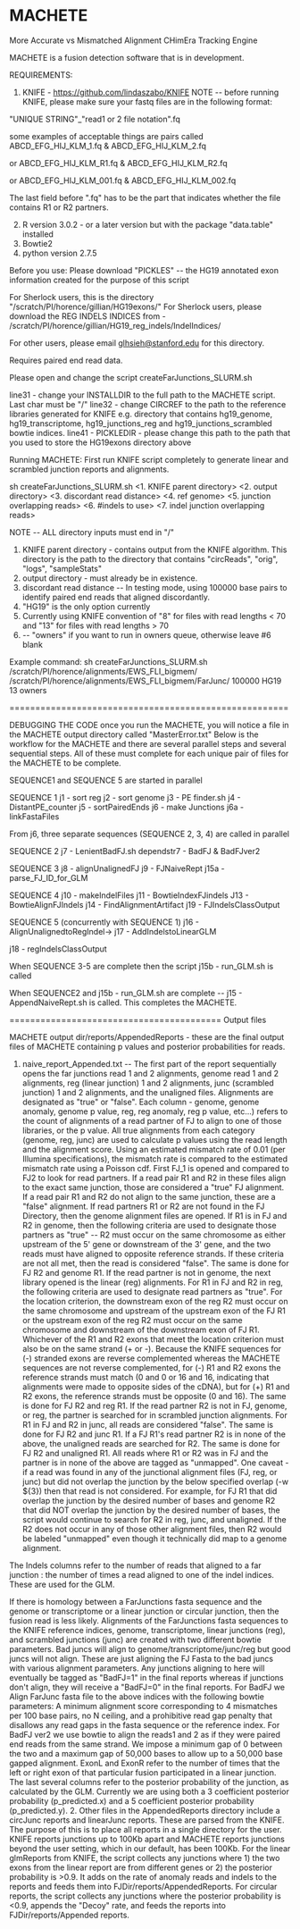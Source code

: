 # MACHETE
More Accurate vs Mismatched Alignment CHimEra Tracking Engine

MACHETE is a fusion detection software that is in development.

REQUIREMENTS: 

1. KNIFE - https://github.com/lindaszabo/KNIFE
   NOTE --  before running KNIFE, please make sure your fastq files are in the following format:

"UNIQUE STRING"_"read1 or 2 file notation".fq

some examples of acceptable things are pairs called ABCD_EFG_HIJ_KLM_1.fq & ABCD_EFG_HIJ_KLM_2.fq 

or  ABCD_EFG_HIJ_KLM_R1.fq & ABCD_EFG_HIJ_KLM_R2.fq 

or  ABCD_EFG_HIJ_KLM_001.fq & ABCD_EFG_HIJ_KLM_002.fq 

The last field  before ".fq" has to be the part that indicates whether the file contains R1 or R2 partners.

2. R version 3.0.2 - or a later version but with the package "data.table" installed
3. Bowtie2 
4. python version 2.7.5

Before you use:
Please download "PICKLES" -- the HG19 annotated exon information created for the purpose of this script

For Sherlock users, this is the directory "/scratch/PI/horence/gillian/HG19exons/"
For Sherlock users, please download the REG INDELS INDICES from - /scratch/PI/horence/gillian/HG19_reg_indels/IndelIndices/

For other users, please email glhsieh@stanford.edu for this directory.

Requires paired end read data.


Please open and change the script createFarJunctions_SLURM.sh

line31 - change your INSTALLDIR to the full path to the MACHETE script.  Last char must be "/"
line32 - change CIRCREF to the path to the reference libraries generated for KNIFE e.g. directory that contains hg19_genome, hg19_transcriptome, hg19_junctions_reg and hg19_junctions_scrambled bowtie indices.
line41 - PICKLEDIR - please change this path to the path that you used to store the HG19exons directory above

Running MACHETE:
First run KNIFE script completely to generate linear and scrambled junction reports and alignments.

sh createFarJunctions_SLURM.sh <1. KNIFE parent directory> <2. output directory> <3. discordant read distance> <4. ref genome> <5. junction overlapping reads> <6. #indels to use> <7. indel junction overlapping reads> 

NOTE -- ALL directory inputs must end in "/"

1. KNIFE parent directory - contains output from the KNIFE algorithm.  This directory is the path to the directory that contains "circReads", "orig", "logs", "sampleStats"
2. output directory - must already be in existence.
3. discordant read distance -- In testing mode, using 100000 base pairs to identify paired end reads that aligned discordantly.  
4. "HG19" is the only option currently
5. Currently using KNIFE convention of "8" for files with read lengths < 70 and "13" for files with read lengths > 70
6. <optional for sherlock use> -- "owners" if you want to run in owners queue, otherwise leave #6 blank


Example command:
sh createFarJunctions_SLURM.sh /scratch/PI/horence/alignments/EWS_FLI_bigmem/ /scratch/PI/horence/alignments/EWS_FLI_bigmem/FarJunc/ 100000 HG19 13 owners 


======================================================

DEBUGGING THE CODE
once you run the MACHETE, you will notice a file in the MACHETE output directory called "MasterError.txt"
Below is the workflow for the MACHETE and there are several parallel steps and several sequential steps.  All of these must complete for each unique pair of files for the MACHETE to be complete.


SEQUENCE1 and SEQUENCE 5 are started in parallel


SEQUENCE 1 
j1 - sort reg
j2 - sort genome
j3 - PE finder.sh
j4 - DistantPE_counter
j5 - sortPairedEnds
j6 - make Junctions
j6a - linkFastaFiles

From j6, three separate sequences (SEQUENCE 2, 3, 4) are called in parallel

SEQUENCE 2
j7 - LenientBadFJ.sh
dependstr7 - BadFJ & BadFJver2


SEQUENCE 3
j8 - alignUnalignedFJ
j9 - FJNaiveRept
j15a - parse_FJ_ID_for_GLM


SEQUENCE 4
j10 - makeIndelFiles
j11 - BowtieIndexFJindels
J13 - BowtieAlignFJIndels
j14 - FindAlignmentArtifact
j19 - FJIndelsClassOutput


SEQUENCE 5 (concurrently with SEQUENCE 1)
j16 - AlignUnalignedtoRegIndel-> j17 - AddIndelstoLinearGLM

j18 - regIndelsClassOutput


When SEQUENCE 3-5 are complete then the script j15b - run_GLM.sh is called


When SEQUENCE2 and j15b - run_GLM.sh are complete -- j15 - AppendNaiveRept.sh is called. This completes the MACHETE.  

=========================================
Output files

 MACHETE output dir/reports/AppendedReports - these are the final output files of MACHETE containing p values and posterior probabilities for reads.
1. naive_report_Appended.txt -- The first part of the report sequentially opens the far junctions read 1 and 2 alignments, genome read 1 and 2 alignments, reg (linear junction) 1 and 2 alignments, junc (scrambled junction) 1 and 2 alignments, and the unaligned files.
Alignments are designated as "true" or "false". Each column - genome, genome anomaly, genome p value, reg, reg anomaly, reg p value, etc...) refers to the count of alignments of a read partner of FJ to align to one of those libraries, or the p value. All true alignments from each category (genome, reg, junc) are used to calculate p values using the read length and the alignment score.  Using an estimated mismatch rate of 0.01 (per Illumina specifications), the mismatch rate is compared to the estimated mismatch rate using a Poisson cdf.
First FJ_1 is opened and compared to FJ2 to look for read partners.  If a read pair R1 and R2 in these files align to the exact same junction, those are considered a "true" FJ alignment.  If a read pair R1 and R2 do not align to the same junction, these are a "false" alignment.
If read partners R1 or R2 are not found in the FJ Directory, then the genome alignment files are opened.  If R1 is in FJ and R2 in genome, then the following criteria are used to designate those partners as "true" -- R2 must occur on the same chromosome as either upstream of the 5' gene or downstream of the 3' gene, and the two reads must have aligned to opposite reference strands.  If these criteria are not all met, then the read is considered "false". The same is done for FJ R2 and genome R1.
If the read partner is not in genome, the next library opened is the linear (reg) alignments.  For R1 in FJ and R2 in reg, the following criteria are used to designate read partners as "true".  For the location criterion, the downstream exon of the reg R2 must occur on the same chromosome and upstream of the upstream exon of the FJ R1 or the upstream exon of the reg R2 must occur on the same chromosome and downstream of the downstream exon of FJ R1.  Whichever of the R1 and R2 exons that meet the location criterion must also be on the same strand (+ or -).  Because the KNIFE sequences for (-) stranded exons are reverse complemented whereas the MACHETE sequences are not reverse complemented, for (-) R1 and R2 exons the reference strands must match (0 and 0 or 16 and 16, indicating that alignments were made to opposite sides of the cDNA), but for (+) R1 and R2 exons, the reference strands must be opposite (0 and 16). The same is done for FJ R2 and reg R1.
If the read partner R2 is not in FJ, genome, or reg, the partner is searched for in scrambled junction alignments.  For R1 in FJ and R2 in junc, all reads are considered "false".  The same is done for FJ R2 and junc R1.
If a FJ R1's read partner R2 is in none of the above, the unaligned reads are searched for R2. The same is done for FJ R2 and unaligned R1.
All reads where R1 or R2 was in FJ and the partner is in none of the above are tagged as "unmapped".  One caveat - if a read was found in any of the junctional alignment files (FJ, reg, or junc) but did not overlap the junction by the below specified overlap (-w ${3}) then that read is not considered.  For example, for FJ R1 that did overlap the junction by the desired number of bases and genome R2 that did NOT overlap the junction by the desired number of bases, the script would continue to search for R2 in reg, junc, and unaligned.  If the R2 does not occur in any of those other alignment files, then R2 would be labeled "unmapped" even though it technically did map to a genome alignment.

The Indels columns refer to the number of reads that aligned to a far junction : the number of times a read aligned to one of the indel indices. These are used for the GLM.

If there is homology between a FarJunctions fasta sequence and the genome or transcriptome or a linear junction or circular junction, then the fusion read is less likely.  Alignments of the FarJunctions fasta sequences to the KNIFE reference indices, genome, transcriptome, linear junctions (reg), and scrambled junctions (junc) are created with two different bowtie parameters.  Bad juncs will align to genome/transcriptome/junc/reg but good juncs will not align. These are just aligning the FJ Fasta to the bad juncs with various alignment parameters. Any junctions aligning to here will eventually be tagged as "BadFJ=1" in the final reports whereas if junctions don't align, they will receive a "BadFJ=0" in the final reports.
For BadFJ we Align FarJunc fasta file to the above indices with the following bowtie parameters:  A minimum alignment score corresponding to 4 mismatches per 100 base pairs, no N ceiling, and a prohibitive read gap penalty that disallows any read gaps in the fasta sequence or the reference index.  For BadFJ ver2 we use bowtie to align the reads1 and 2 as if they were paired end reads from the same strand.  We impose a minimum gap of 0 between the two and a maximum gap of 50,000 bases to allow up to a 50,000 base gapped alignment.
ExonL and ExonR refer to the number of times that the left or right exon of that particular fusion participated in a linear junction.
The last several columns refer to the posterior probability of the junction, as calculated by the GLM.  Currently we are using both a 3 coefficient posterior probability (p_predicted.x) and a 5 coefficient posterior probability (p_predicted.y). 
2.  Other files in the AppendedReports directory include a circJunc reports and linearJunc reports.  These are parsed from the KNIFE.  The purpose of this is to place all reports in a single directory for the user.  KNIFE reports junctions up to 100Kb apart and MACHETE reports junctions beyond the user setting, which in our default, has been 100Kb. For the linear glmReports from KNIFE, the script collects any junctions where 1) the two exons from the linear report are from different genes or 2) the posterior probability is >0.9.  It adds on the rate of anomaly reads and indels to the reports and feeds them into FJDir/reports/AppendedReports.  For circular reports, the script collects any junctions where the posterior probability is <0.9, appends the "Decoy" rate, and feeds the reports into FJDir/reports/Appended reports. 
